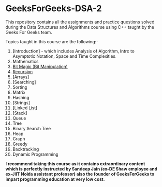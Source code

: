 # GeeksForGeeks-DSA-2
This repository contains all the assignments and practice questions solved during the Data Structures and Algorithms course using C++ taught by the Geeks For Geeks team.

Topics taught in this course are the following:-

1) [Introduction] - which includes Analysis of Algorithm, Intro to Asymptotic Notation, Space and Time Complexities.
2) Mathematics
3) [Bit Magic (Bit Manipulation)](https://github.com/jainbhupesh533/Geek-for-Geeks-DSA/tree/master/Binary)
4) [Recursion](https://github.com/jainbhupesh533/Geek-for-Geeks-DSA/tree/master/Recursion)
5) [Arrays]
6) [Searching]
7) Sorting
8) Matrix
9) Hashing
10) [Strings]
11) [Linked List]
12) [Stack]
13) Queue
14) Tree
15) Binary Search Tree
16) Heap
17) Graph
18) Greedy
19) Backtracking
20) Dynamic Programming



**I recommend taking this course as it contains extraordinary content which is perfectly instructed by Sandeep Jain (ex-DE Shaw employee and ex-JIIT Noida assistant professor) also the founder of GeeksForGeeks to impart programming education at very low cost.**

